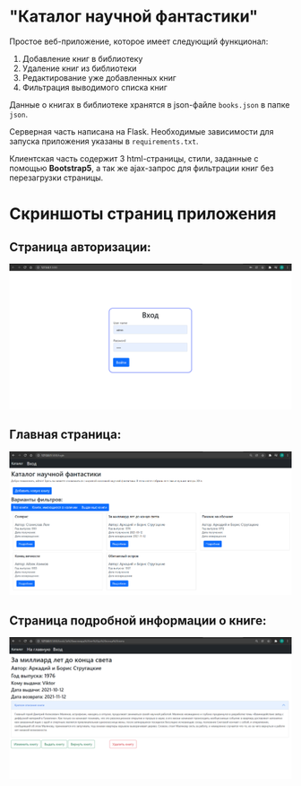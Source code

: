 # "Каталог научной фантастики"
Простое веб-приложение, которое имеет следующий функционал:
1. Добавление книг в библиотеку
2. Удаление книг из библиотеки
3. Редактирование уже добавленных книг
4. Фильтрация выводимого списка книг

Данные о книгах в библиотеке хранятся в json-файле `books.json` в папке `json`.

Серверная часть написана на Flask. Необходимые зависимости для запуска приложения указаны в `requirements.txt`.

Клиентская часть содержит 3 html-страницы, стили, заданные с помощью **Bootstrap5**, а так же ajax-запрос для фильтрации книг без перезагрузки страницы.

# Скриншоты страниц приложения
## Страница авторизации:
![alt text](screenshots/1.PNG "Авторизация")

## Главная страница:
![alt text](screenshots/2.PNG "Главная страница")

## Страница подробной информации о книге:
![alt text](screenshots/3.PNG "Информационная страница книги")

